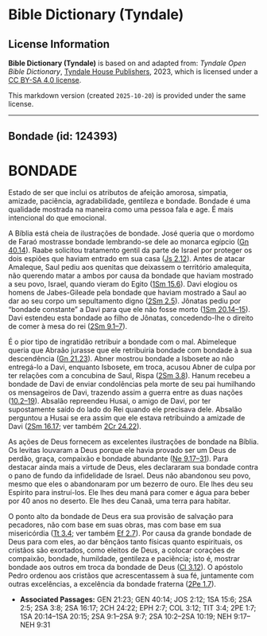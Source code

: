 # Bible Dictionary (Tyndale)

## License Information

**Bible Dictionary (Tyndale)** is based on and adapted from: _Tyndale Open Bible Dictionary_, [Tyndale House Publishers](https://tyndaleopenresources.com/), 2023, which is licensed under a [CC BY-SA 4.0 license](https://creativecommons.org/licenses/by-sa/4.0/legalcode.en).

This markdown version (created `2025-10-20`) is provided under the same license.



--------------------------------

## Bondade (id: 124393)

BONDADE
=======

Estado de ser que inclui os atributos de afeição amorosa, simpatia, amizade, paciência, agradabilidade, gentileza e bondade. Bondade é uma qualidade mostrada na maneira como uma pessoa fala e age. É mais intencional do que emocional.

A Bíblia está cheia de ilustrações de bondade. José queria que o mordomo de Faraó mostrasse bondade lembrando\-se dele ao monarca egípcio ([Gn 40\.14](https://ref.ly/Gen40:14)). Raabe solicitou tratamento gentil da parte de Israel por proteger os dois espiões que haviam entrado em sua casa ([Js 2\.12](https://ref.ly/Josh2:12)). Antes de atacar Amaleque, Saul pediu aos quenitas que deixassem o território amalequita, não querendo matar a ambos por causa da bondade que haviam mostrado a seu povo, Israel, quando vieram do Egito ([1Sm 15\.6](https://ref.ly/1Sam15:6)). Davi elogiou os homens de Jabes\-Gileade pela bondade que haviam mostrado a Saul ao dar ao seu corpo um sepultamento digno ([2Sm 2\.5](https://ref.ly/2Sam2:5)). Jônatas pediu por “bondade constante” a Davi para que ele não fosse morto ([1Sm 20\.14–15](https://ref.ly/1Sam20:14-1Sam20:15)). Davi estendeu esta bondade ao filho de Jônatas, concedendo\-lhe o direito de comer à mesa do rei ([2Sm 9\.1–7](https://ref.ly/2Sam9:1-2Sam9:7)).

É o pior tipo de ingratidão retribuir a bondade com o mal. Abimeleque queria que Abraão jurasse que ele retribuiria bondade com bondade à sua descendência ([Gn 21\.23](https://ref.ly/Gen21:23)). Abner mostrou bondade a Isbosete ao não entregá\-lo a Davi, enquanto Isbosete, em troca, acusou Abner de culpa por ter relações com a concubina de Saul, Rispa ([2Sm 3\.8](https://ref.ly/2Sam3:8)). Hanum recebeu a bondade de Davi de enviar condolências pela morte de seu pai humilhando os mensageiros de Davi, trazendo assim a guerra entre as duas nações ([10\.2–19](https://ref.ly/2Sam10:2-2Sam10:19)). Absalão repreendeu Husai, o amigo de Davi, por ter supostamente saído do lado do Rei quando ele precisava dele. Absalão perguntou a Husai se era assim que ele estava retribuindo a amizade de Davi ([2Sm 16\.17](https://ref.ly/2Sam16:17); ver também [2Cr 24\.22](https://ref.ly/2Chr24:22)).

As ações de Deus fornecem as excelentes ilustrações de bondade na Bíblia. Os levitas louvaram a Deus porque ele havia provado ser um Deus de perdão, graça, compaixão e bondade abundante ([Ne 9\.17–31](https://ref.ly/Neh9:17-Neh9:31)). Para destacar ainda mais a virtude de Deus, eles declararam sua bondade contra o pano de fundo da infidelidade de Israel. Deus não abandonou seu povo, mesmo que eles o abandonaram por um bezerro de ouro. Ele lhes deu seu Espírito para instruí\-los. Ele lhes deu maná para comer e água para beber por 40 anos no deserto. Ele lhes deu Canaã, uma terra para habitar.

O ponto alto da bondade de Deus era sua provisão de salvação para pecadores, não com base em suas obras, mas com base em sua misericórdia ([Tt 3\.4](https://ref.ly/Titus3:4); ver também [Ef 2\.7](https://ref.ly/Eph2:7)). Por causa da grande bondade de Deus para com eles, ao dar bênçãos tanto físicas quanto espirituais, os cristãos são exortados, como eleitos de Deus, a colocar corações de compaixão, bondade, humildade, gentileza e paciência; isto é, mostrar bondade aos outros em troca da bondade de Deus ([Cl 3\.12](https://ref.ly/Col3:12)). O apóstolo Pedro ordenou aos cristãos que acrescentassem à sua fé, juntamente com outras excelências, a excelência da bondade fraterna ([2Pe 1\.7](https://ref.ly/2Pet1:7)).

* **Associated Passages:** GEN 21:23; GEN 40:14; JOS 2:12; 1SA 15:6; 2SA 2:5; 2SA 3:8; 2SA 16:17; 2CH 24:22; EPH 2:7; COL 3:12; TIT 3:4; 2PE 1:7; 1SA 20:14–1SA 20:15; 2SA 9:1–2SA 9:7; 2SA 10:2–2SA 10:19; NEH 9:17–NEH 9:31

